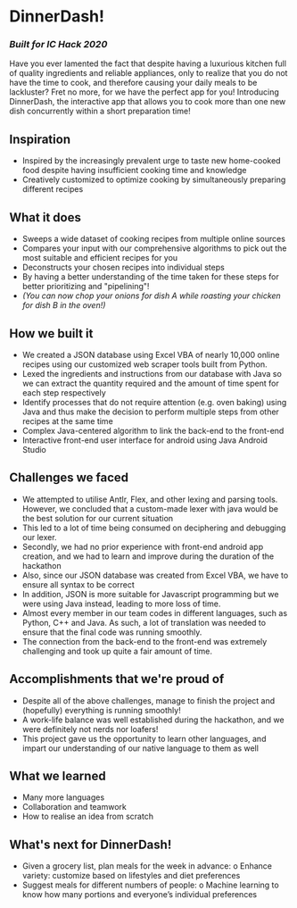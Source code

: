 # DinnerDash!
### _Built for IC Hack 2020_
Have you ever lamented the fact that despite having a luxurious kitchen full of quality ingredients and reliable appliances, only to realize that you do not have the time to cook, and therefore causing your daily meals to be lackluster? Fret no more, for we have the perfect app for you!
Introducing DinnerDash, the interactive app that allows you to cook more than one new dish concurrently within a short preparation time! 

## Inspiration
- Inspired by the increasingly prevalent urge to taste new home-cooked food despite having insufficient cooking time and knowledge
-	Creatively customized to optimize cooking by simultaneously preparing different recipes

## What it does
-	Sweeps a wide dataset of cooking recipes from multiple online sources
-	Compares your input with our comprehensive algorithms to pick out the most suitable and efficient recipes for you
-	Deconstructs your chosen recipes into individual steps
- By having a better understanding of the time taken for these steps for better prioritizing and "pipelining"!
- _(You can now chop your onions for dish A while roasting your chicken for dish B in the oven!)_

## How we built it
-	We created a JSON database using Excel VBA of nearly 10,000 online recipes using our customized web scraper tools built from Python.
-	Lexed the ingredients and instructions from our database with Java so we can extract the quantity required and the amount of time spent for each step respectively
-	Identify processes that do not require attention (e.g. oven baking) using Java and thus make the decision to perform multiple steps from other recipes at the same time
-	Complex Java-centered algorithm to link the back-end to the front-end
-	Interactive front-end user interface for android using Java Android Studio

## Challenges we faced
-	We attempted to utilise Antlr, Flex, and other lexing and parsing tools. However, we concluded that a custom-made lexer with java would be the best solution for our current situation
- This led to a lot of time being consumed on deciphering and debugging our lexer.
-	Secondly, we had no prior experience with front-end android app creation, and we had to learn and improve during the duration of the hackathon
-	Also, since our JSON database was created from Excel VBA, we have to ensure all syntax to be correct
-	In addition, JSON is more suitable for Javascript programming but we were using Java instead, leading to more loss of time. 
-	Almost every member in our team codes in different languages, such as Python, C++ and Java. As such, a lot of translation was needed to ensure that the final code was running smoothly. 
- The connection from the back-end to the front-end was extremely challenging and took up quite a fair amount of time.

## Accomplishments that we're proud of
-	Despite all of the above challenges, manage to finish the project and (hopefully) everything is running smoothly!
-	A work-life balance was well established during the hackathon, and we were definitely not nerds nor loafers!
-	This project gave us the opportunity to learn other languages, and impart our understanding of our native language to them as well

## What we learned
-	Many more languages
-	Collaboration and teamwork
-	How to realise an idea from scratch

## What's next for DinnerDash!
-	Given a grocery list, plan meals for the week in advance:
     o	Enhance variety: customize based on lifestyles and diet preferences
-	Suggest meals for different numbers of people:
     o	Machine learning to know how many portions and everyone’s individual preferences
